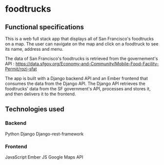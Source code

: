 # foodtrucks
## Functional specifications
This is a web full stack app that displays all of San Francisco's foodtrucks on a map.
The user can navigate on the map and click on a foodtruck to see its name, address and menu.

The data of San Francisco's foodtrucks is retrieved from the governement's API : 
https://data.sfgov.org/Economy-and-Community/Mobile-Food-Facility-Permit/rqzj-sfat

The app is built with a Django backend API and an Ember frontend that consumes the data from the Django API.
The Django API retrieves the foodtrucks' data from the SF government's API, processes and stores it, and then delivers it to the frontend. 

## Technologies used
### Backend
Python
Django
Django-rest-framework

### Frontend
JavaScript
Ember JS
Google Maps API